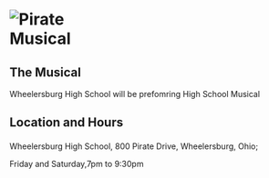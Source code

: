 <!DOCTYPE HTML>
<HTML>

<HEAD>
<TITLE>High School Musical</TITLE>
<link rel="stylesheet" type="text/css" href="styles.css">
</HEAD>

<BODY>
<H1><IMG SRC=piratehead.png alt=Pirate Head Logo><BR>Musical
</H1>


<H2>The Musical</H2>
<P>Wheelersburg High School will be prefomring High School Musical</P>
<H2>

Location and Hours</H2>

Wheelersburg High School, 800 Pirate Drive, Wheelersburg, Ohio;<BR>


Friday and Saturday,7pm to 9:30pm 



</BODY>

</HTML>
